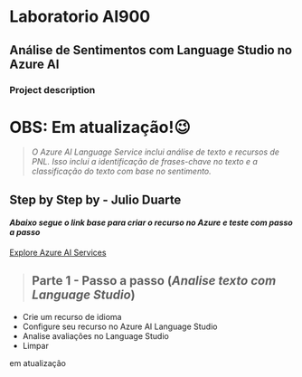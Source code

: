 # Laboratorio AI900 
## Análise de Sentimentos com Language Studio no Azure AI

### Project description

# OBS: Em atualização!😉

> *O Azure AI Language Service inclui análise de texto e recursos de PNL. Isso inclui a identificação de frases-chave no texto e a classificação do texto com base no sentimento.*
## Step by Step by - Julio Duarte

#### *Abaixo segue o link base para criar o recurso no Azure e teste com passo a passo*
[Explore Azure AI Services]([https://microsoftlearning.github.io/mslearn-ai-fundamentals/Instructions/Labs/02-content-safety.html](https://microsoftlearning.github.io/mslearn-ai-fundamentals/Instructions/Labs/06-text-analysis.html))

> ## Parte 1 - Passo a passo (***Analise texto com Language Studio***)
- Crie um recurso de idioma
- Configure seu recurso no Azure AI Language Studio
- Analise avaliações no Language Studio
- Limpar

em atualização 
